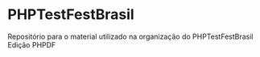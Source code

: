 # PHPTestFestBrasil
Repositório para o material utilizado na organização do PHPTestFestBrasil Edição PHPDF
